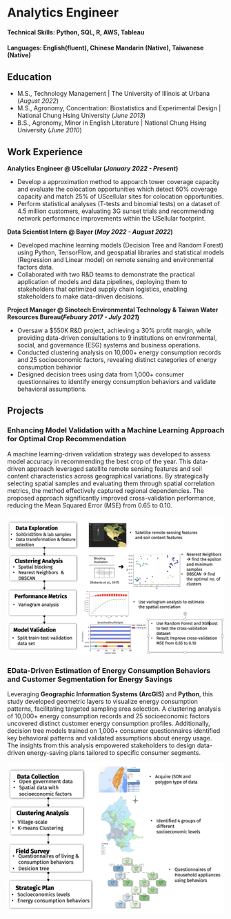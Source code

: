 # Analytics Engineer

#### Technical Skills: Python, SQL, R, AWS, Tableau
#### Languages: English(fluent), Chinese Mandarin (Native), Taiwanese (Native)


## Education
- M.S., Technology Management | The University of Illinois at Urbana (_August 2022_)		       		
- M.S., Agronomy, Concentration: Biostatistics and Experimental Design	| National Chung Hsing University (_June 2013_)	 			        		
- B.S., Agronomy, Minor in English Literature | National Chung Hsing University (_June 2010_)

## Work Experience
**Analytics Engineer @ UScellular (_January 2022 - Present_)**
- Develop a approximation method to appoarch tower coverage capacity and evaluate the colocation opportunities which detect 60% coverage capacity and match 25% of UScellular sites for colocation opportunities.
- Perform statistical analyses (T-tests and binomial tests) on a dataset of 4.5 million customers, evaluating 3G sunset trials and recommending network performance improvements within the USellular footprint.

**Data Scientist Intern @ Bayer (_May 2022 - August 2022_)**
- Developed machine learning models (Decision Tree and Random Forest) using Python, TensorFlow, and geospatial libraries and statistical models (Regression and Linear model) on remote sensing and environmental factors data.
- Collaborated with two R&D teams to demonstrate the practical application of models and data pipelines, deploying them to stakeholders that optimized supply chain logistics, enabling stakeholders to make data-driven decisions.

**Project Manager @ Sinotech Environmental Technology & Taiwan Water Resources Bureau(_Febuary 2017 - July 2021_)**
- Oversaw a $550K R&D project, achieving a 30% profit margin, while providing data-driven consultations to 9 institutions on environmental, social, and governance (ESG) systems and business operations.
- Conducted clustering analysis on 10,000+ energy consumption records and 25 socioeconomic factors, revealing distinct categories of energy consumption behavior
- Designed decision trees using data from 1,000+ consumer questionnaires to identify energy consumption behaviors and validate behavioral assumptions.

## Projects
### Enhancing Model Validation with a Machine Learning Approach for Optimal Crop Recommendation

A machine learning-driven validation strategy was developed to assess model accuracy in recommending the best crop of the year. This data-driven approach leveraged satellite remote sensing features and soil content characteristics across geographical variations. By strategically selecting spatial samples and evaluating them through spatial correlation metrics, the method effectively captured regional dependencies. The proposed approach significantly improved cross-validation performance, reducing the Mean Squared Error (MSE) from 0.65 to 0.10.

![Enhancing Model Validation Study](assets/img/Model_Validation.png)

### EData-Driven Estimation of Energy Consumption Behaviors and Customer Segmentation for Energy Savings

Leveraging **Geographic Information Systems (ArcGIS)** and **Python**, this study developed geometric layers to visualize energy consumption patterns, facilitating targeted sampling area selection. A clustering analysis of 10,000+ energy consumption records and 25 socioeconomic factors uncovered distinct customer energy consumption profiles. Additionally, decision tree models trained on 1,000+ consumer questionnaires identified key behavioral patterns and validated assumptions about energy usage. The insights from this analysis empowered stakeholders to design data-driven energy-saving plans tailored to specific consumer segments.

![Methodology](/assets/img/Energy_Consumption.png)
